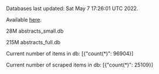 Databases last updated: Sat May  7 17:26:01 UTC 2022. 

Available [here](https://github.com/cbeauhilton/ash-db/releases).


28M	abstracts_small.db

215M	abstracts_full.db

Current number of items in db:
[{"count(*)": 96904}]

Current number of scraped items in db:
[{"count(*)": 25109}]
